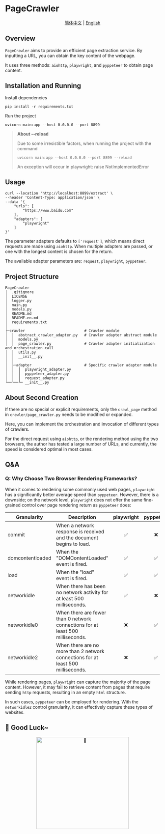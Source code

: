 # PageCrawler

<div align="center">
    <a href="README.md">简体中文</a> | <a href="README.en.md">English</a>
</div>

## Overview

`PageCrawler` aims to provide an efficient page extraction service. By inputting a URL, you can obtain the key content
of the webpage.

It uses three methods: `aiohttp`, `playwright`, and `pyppeteer` to obtain page content.

## Installation and Running

Install dependencies

```shell
pip install -r requirements.txt
```

Run the project

```shell
uvicorn main:app --host 0.0.0.0 --port 8899
```

> **About --reload**
>
> Due to some irresistible factors, when running the project with the command
>
> `uvicorn main:app --host 0.0.0.0 --port 8899 --reload`
>
> An exception will occur in playwright: raise NotImplementedError

## Usage

```shell
curl --location 'http://localhost:8899/extract' \
--header 'Content-Type: application/json' \
--data '{
    "urls": [
        "https://www.baidu.com"
    ],
    "adapters": [
        "playwright"
    ]
}'
```

The parameter adapters defaults to `['request']`, which means direct requests are made using `aiohttp`. When multiple
adapters are passed, or one with the longest content is chosen for the return.

The available adapter parameters are: `request`, `playwright`, `pyppeteer`.

## Project Structure

```text
PageCrawler
│  .gitignore
│  LICENSE
│  logger.py
│  main.py
│  models.py
│  README.md
│  README.en.md
│  requirements.txt
│          
├─crawler                           # Crawler module
│  │  abstract_crawler_adapter.py   # Crawler adapter abstract module 
│  │  models.py
│  │  page_crawler.py               # Crawler adapter initialization and orchestration call
│  │  utils.py
│  │  __init__.py
│  │  
│  ├─adapter                        # Specific crawler adapter module
│  │  │  playwright_adapter.py
│  │  │  pyppeteer_adapter.py
│  │  │  request_adapter.py
└──└──└─ __init__.py
```

## About Second Creation

If there are no special or explicit requirements, only the `crawl_page` method in `crawler/page_crawler.py` needs to be
modified or expanded.

Here, you can implement the orchestration and invocation of different types of crawlers.

For the direct request using `aiohttp`, or the rendering method using the two browsers, the author has tested a large
number of URLs, and currently, the speed is considered optimal in most cases.

## Q&A

### Q: Why Choose Two Browser Rendering Frameworks?

When it comes to rendering some commonly used web pages, `playwright` has a significantly better average speed
than `pyppeteer`. However, there is a downside; on the network level, `playwright` does not offer the same fine-grained
control over page rendering return as `pyppeteer` does:

| Granularity      | Description                                                                      | playwright | pyppeteer |
|------------------|----------------------------------------------------------------------------------|:----------:|:---------:|
| commit           | When a network response is received and the document begins to load.             |     ✅      |     ❌     |
| domcontentloaded | When the "DOMContentLoaded" event is fired.                                      |     ✅      |     ✅     |
| load             | When the "load" event is fired.                                                  |     ✅      |     ✅     |
| networkidle      | When there has been no network activity for at least 500 milliseconds.           |     ✅      |     ❌     |
| networkidle0     | When there are fewer than 0 network connections for at least 500 milliseconds.   |     ❌      |     ✅     |
| networkidle2     | When there are no more than 2 network connections for at least 500 milliseconds. |     ❌      |     ✅     |

While rendering pages, `playwright` can capture the majority of the page content. However, it may fail to retrieve
content from pages that require sending `http` requests, resulting in an empty `html` structure.

In such cases, `pyppeteer` can be employed for rendering. With the `networkidle2` control granularity, it can
effectively capture these types of websites.

## 🎉 Good Luck~

<div align="center">
 <img src="https://www.emojiall.com/en/header-svg/%F0%9F%8E%89.svg" width="300" alt="🎉">
</div>

